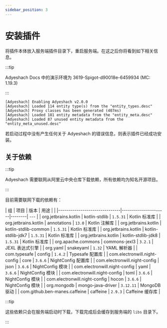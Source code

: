 ```yaml
---
sidebar_position: 3
---
```


# 安装插件

将插件本体放入服务端插件目录下，重启服务端。在这之后你将看到如下相关信息。

:::tip

Adyeshach Docs 中的演示环境为 3619-Spigot-d90018e-6459934 (MC: 1.19.3)

:::

```log
[Adyeshach] Enabling Adyeshach v2.0.0
[Adyeshach] Loaded 114 entity type(s) from the "entity_types.desc"
[Adyeshach] Proxy classes has been generated (407ms)
[Adyeshach] Loaded 181 entity metadata from the "entity_meta.desc"
[Adyeshach] Loaded 87 unused entity metadata from the "entity_meta_unused.desc"
```

若启动过程中没有产生任何关于 Adyeshach 的错误信息，则表示插件已经成功安装。

## 关于依赖

:::tip

Adyeshach 需要联网从阿里云中央仓库下载依赖，所有依赖均为知名开源项目。

:::

目前需要联网下载的依赖有：

| 组 | 项目 | 版本 | 用途 | |
|-------------------------------|----------------------|--------| --- |
| org.jetbrains.kotlin | kotlin-stdlib | `1.5.31` | Kotlin 标准库 |
| org.jetbrains.kotlin | annotations | `13.0`   | Kotlin 注解库 |
| org.jetbrains.kotlin | kotlin-stdlib-common | `1.5.31` | Kotlin 标准库 |
| org.jetbrains.kotlin | kotlin-stdlib-jdk7 | `1.5.31` | Kotlin 标准库 |
| org.jetbrains.kotlin | kotlin-stdlib-jdk8 | `1.5.31` | Kotlin 标准库 |
| org.apache.commons | commons-jexl3 | `3.2.1`  | JEXL 表达式引擎 |
| org.yaml | snakeyaml | `1.32`   | YAML 解析器 |
| com.typesafe | config | `1.4.2`  | Typesafe 配置库 |
| com.electronwill.night-config | core | `3.6.6`  | NightConfig 配置库 |
| com.electronwill.night-config | json | `3.6.6`  | NightConfig 模块 |
| com.electronwill.night-config | yaml | `3.6.6`  | NightConfig 模块 |
| com.electronwill.night-config | toml | `3.6.6`  | NightConfig 模块 |
| com.electronwill.night-config | hocon | `3.6.6`  | NightConfig 模块 |
| org.mongodb | mongo-java-driver | `3.12.11` | MongoDB 驱动 |
| com.github.ben-manes.caffeine | caffeine | `2.9.3`  | Caffeine 缓存库 |

:::tip

这些依赖只会在服务端启动时下载，下载完成后会缓存到服务端的 `libs` 目录下。

:::